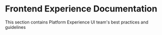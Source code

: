 # Frontend Experience Documentation
This section contains Platform Experience UI team's best practices and guidelines
